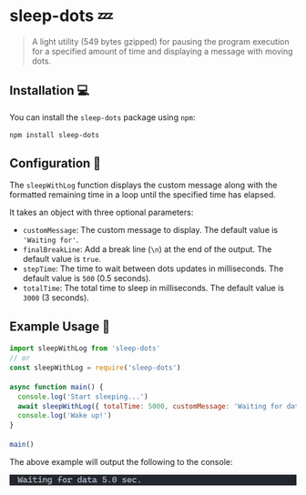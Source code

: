 # sleep-dots 💤

> A light utility (549 bytes gzipped) for pausing the program execution for a specified amount of time and displaying a message with moving dots.

## Installation 💻

You can install the `sleep-dots` package using `npm`:

```sh
npm install sleep-dots
```

## Configuration 🔧

The `sleepWithLog` function displays the custom message along with the formatted remaining time in a loop until the specified time has elapsed.

It takes an object with three optional parameters:

- `customMessage`: The custom message to display. The default value is `'Waiting for'`.
- `finalBreakLine`: Add a break line (`\n`) at the end of the output. The default value is `true`.
- `stepTime`: The time to wait between dots updates in milliseconds. The default value is `500` (0.5 seconds).
- `totalTime`: The total time to sleep in milliseconds. The default value is `3000` (3 seconds).

## Example Usage 🚀

```javascript
import sleepWithLog from 'sleep-dots'
// or
const sleepWithLog = require('sleep-dots')

async function main() {
  console.log('Start sleeping...')
  await sleepWithLog({ totalTime: 5000, customMessage: 'Waiting for data', stepTime: 1000, finalBreakLine: false })
  console.log('Wake up!')
}

main()
```

The above example will output the following to the console:

![](doc/animation.gif)
